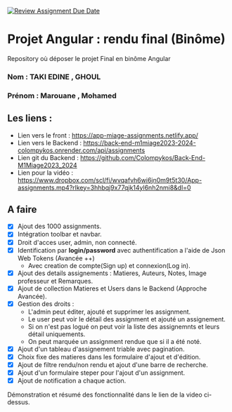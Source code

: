 [![Review Assignment Due Date](https://classroom.github.com/assets/deadline-readme-button-24ddc0f5d75046c5622901739e7c5dd533143b0c8e959d652212380cedb1ea36.svg)](https://classroom.github.com/a/6epMQcoo)
# Projet Angular : rendu final (Binôme)
Repository où déposer le projet Final en binôme Angular

### Nom : TAKI EDINE , GHOUL

### Prénom : Marouane , Mohamed

## Les liens : 
- Lien vers le front : https://app-miage-assignments.netlify.app/
- Lien vers le Backend : https://back-end-m1miage2023-2024-colompykos.onrender.com/api/assignments
- Lien git du Backend : https://github.com/Colompykos/Back-End-M1Miage2023_2024
- Lien pour la vidéo : https://www.dropbox.com/scl/fi/wvqafvh6wi6jn0m9t5t30/App-assignments.mp4?rlkey=3hhbqj9x77qjk14yl6nh2nmi8&dl=0

## A faire
- [x] Ajout des 1000 assignments.
- [x] Intégration toolbar et navbar.
- [x] Droit d'acces user, admin, non connecté.
- [x] Identification par **login/password** avec authentification a l'aide de Json Web Tokens (Avancée ++)
  - Avec creation de compte(Sign up) et connexion(Log in).
- [x] Ajout des details assignements : Matieres, Auteurs, Notes, Image professeur et Remarques.
- [x] Ajout de collection Matieres et Users dans le Backend (Approche Avancée).  
- [x] Gestion des droits :
  - L'admin peut éditer, ajouté et supprimer les assignment.
  - Le user peut voir le détail des assignment et ajouté un assignement.
  - Si on n'est pas logué on peut voir la liste des assignemnts et leurs détail uniquements.
  - On peut marquée un assignment rendue que si il a été noté.
- [x] Ajout d'un tableau d'assignement triable avec pagination.
- [x] Choix fixe des matieres dans les formulaire d'ajout et d'édition.
- [x] Ajout de filtre rendu/non rendu et ajout d'une barre de recherche.
- [x] Ajout d'un formulaire steper pour l'ajout d'un assignment.
- [x] Ajout de notification a chaque action.

Démonstration et résumé des fonctionnalité dans le lien de la video ci-dessus.
